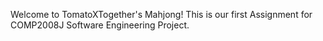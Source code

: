 Welcome to TomatoXTogether's Mahjong!
This is our first Assignment for COMP2008J Software Engineering Project.
